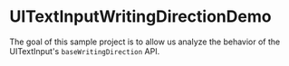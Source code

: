 # UITextInputWritingDirectionDemo

The goal of this sample project is to allow us analyze the behavior of the UITextInput's `baseWritingDirection` API.
